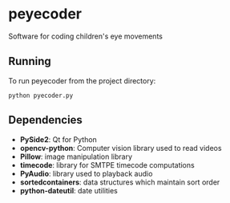 # peyecoder
Software for coding children's eye movements

Running
--
To run peyecoder from the project directory:

```
python pyecoder.py
```


Dependencies
--
- **PySide2**: Qt for Python
- **opencv-python**: Computer vision library used to read videos   
- **Pillow**: image manipulation library
- **timecode**: library for SMTPE timecode computations
- **PyAudio**: library used to playback audio
- **sortedcontainers**: data structures which maintain sort order
- **python-dateutil**: date utilities




